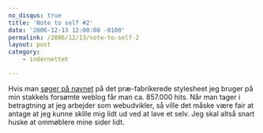 ```yaml
---
no_disqus: true
title: 'Note to self #2'
date: '2006-12-13 12:00:00 -0100'
permalink: /2006/12/13/note-to-self-2
layout: post
category:
    - indernettet

---
```

Hvis man [søger på navnet](http://www.google.dk/search?num=50&hl=da&client=firefox-a&rls=org.mozilla%3Ada%3Aofficial&hs=zFH&q=minima+css&btnG=S%C3%B8g&meta=lr%3Dlang_da) på det præ-fabrikerede stylesheet jeg bruger på min stakkels forsømte weblog får man ca. 857.000 hits. Når man tager i betragtning at jeg arbejder som webudvikler, så ville det måske være fair at antage at jeg kunne skille mig lidt ud ved at lave et selv. Jeg skal altså snart huske at ommøblere mine sider lidt.
